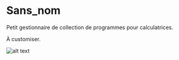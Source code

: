 # Sans_nom
Petit gestionnaire de collection de programmes pour calculatrices.

À customiser.

![alt text](https://www.planet-casio.com/storage/forums/2023-06-21%20(4)-192694.png)
